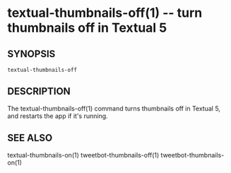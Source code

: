 textual-thumbnails-off(1) -- turn thumbnails off in Textual 5
=============================================================

## SYNOPSIS

`textual-thumbnails-off`

## DESCRIPTION

The textual-thumbnails-off(1) command turns thumbnails off in Textual 5, and restarts the app if it's running.

## SEE ALSO

textual-thumbnails-on(1)
tweetbot-thumbnails-off(1)
tweetbot-thumbnails-on(1)


[SYNOPSIS]: #SYNOPSIS "SYNOPSIS"
[DESCRIPTION]: #DESCRIPTION "DESCRIPTION"
[SEE ALSO]: #SEE-ALSO "SEE ALSO"


[np(1)]: np.1.html
[textual-thumbnails-off(1)]: textual-thumbnails-off.1.html
[textual-thumbnails-on(1)]: textual-thumbnails-on.1.html
[tweetbot-thumbnails-off(1)]: tweetbot-thumbnails-off.1.html
[tweetbot-thumbnails-on(1)]: tweetbot-thumbnails-on.1.html
